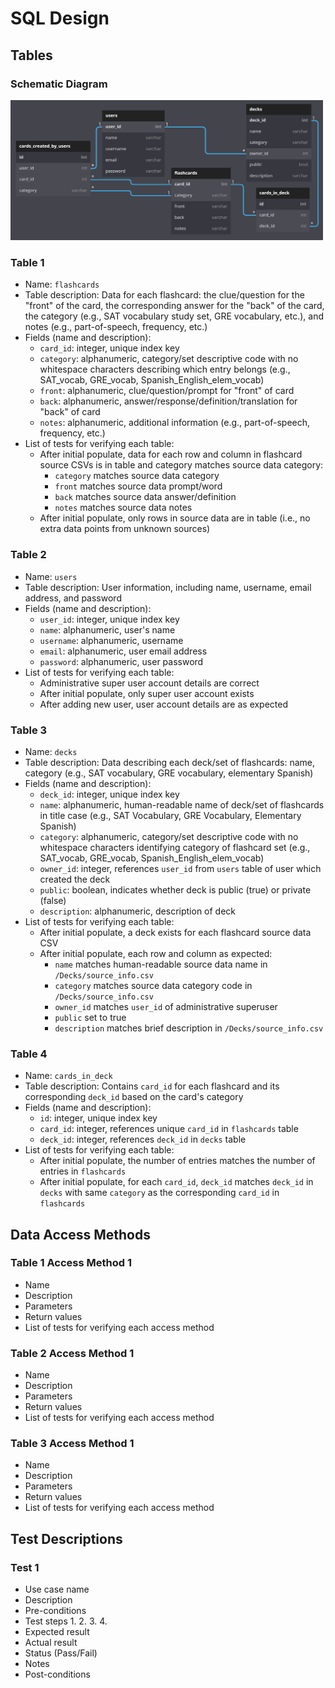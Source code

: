 # SQL Design #

## Tables ##

### Schematic Diagram ###
<img src="https://github.com/ThomasJHLees/Team0Project/blob/main/images/db_schematic.png" width="500px">

### Table 1 ###
* Name: `flashcards`
* Table description: Data for each flashcard: the clue/question for the "front" of the card, the corresponding answer for the "back" of the card, the category (e.g., SAT vocabulary study set, GRE vocabulary, etc.), and notes (e.g., part-of-speech, frequency, etc.)
* Fields (name and description):
  * `card_id`: integer, unique index key
  * `category`: alphanumeric, category/set descriptive code with no whitespace characters describing which entry belongs (e.g., SAT_vocab, GRE_vocab, Spanish_English_elem_vocab) 
  * `front`: alphanumeric, clue/question/prompt for "front" of card
  * `back`: alphanumeric, answer/response/definition/translation for "back" of card
  * `notes`: alphanumeric, additional information (e.g., part-of-speech, frequency, etc.)
* List of tests for verifying each table:
  * After initial populate, data for each row and column in flashcard source CSVs is in table and category matches source data category:
    * `category` matches source data category
    * `front` matches source data prompt/word
    * `back` matches source data answer/definition
    * `notes` matches source data notes
  * After initial populate, only rows in source data are in table (i.e., no extra data points from unknown sources)

### Table 2 ###
* Name: `users`
* Table description: User information, including name, username, email address, and password
* Fields (name and description):
  * `user_id`: integer, unique index key
  * `name`: alphanumeric, user's name
  * `username`: alphanumeric, username
  * `email`: alphanumeric, user email address
  * `password`: alphanumeric, user password
* List of tests for verifying each table:
  * Administrative super user account details are correct
  * After initial populate, only super user account exists
  * After adding new user, user account details are as expected

### Table 3 ###
* Name: `decks`
* Table description: Data describing each deck/set of flashcards: name, category (e.g., SAT vocabulary, GRE vocabulary, elementary Spanish)
* Fields (name and description):
  * `deck_id`: integer, unique index key
  * `name`: alphanumeric, human-readable name of deck/set of flashcards in title case (e.g., SAT Vocabulary, GRE Vocabulary, Elementary Spanish)
  * `category`: alphanumeric, category/set descriptive code with no whitespace characters identifying category of flashcard set (e.g., SAT_vocab, GRE_vocab, Spanish_English_elem_vocab) 
  * `owner_id`: integer, references `user_id` from `users` table of user which created the deck
  * `public`: boolean, indicates whether deck is public (true) or private (false)
  * `description`: alphanumeric, description of deck
* List of tests for verifying each table:
  * After initial populate, a deck exists for each flashcard source data CSV
  * After initial populate, each row and column as expected:
    * `name` matches human-readable source data name in `/Decks/source_info.csv`
    * `category` matches source data category code in `/Decks/source_info.csv`
    * `owner_id` matches `user_id` of administrative superuser
    * `public` set to true
    * `description` matches brief description in `/Decks/source_info.csv`

### Table 4 ###
* Name: `cards_in_deck`
* Table description: Contains `card_id` for each flashcard and its corresponding `deck_id` based on the card's category
* Fields (name and description):
  * `id`: integer, unique index key
  * `card_id`: integer, references unique `card_id` in `flashcards` table
  * `deck_id`: integer, references `deck_id` in `decks` table
* List of tests for verifying each table:
  * After initial populate, the number of entries matches the number of entries in `flashcards`
  * After initial populate, for each `card_id`, `deck_id` matches `deck_id` in `decks` with same `category` as the corresponding `card_id` in `flashcards`   

## Data Access Methods
### Table 1 Access Method 1 ### 
* Name
* Description
* Parameters
* Return values
* List of tests for verifying each access method

### Table 2 Access Method 1 ### 
* Name
* Description
* Parameters
* Return values
* List of tests for verifying each access method

### Table 3 Access Method 1 ### 
* Name
* Description
* Parameters
* Return values
* List of tests for verifying each access method

## Test Descriptions ##
### Test 1 ###
* Use case name
* Description
* Pre-conditions
* Test steps
   1. 
   2. 
   3. 
   4. 
* Expected result
* Actual result
* Status (Pass/Fail)
* Notes
* Post-conditions
